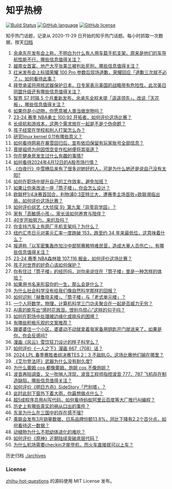 # 知乎热榜
[![Build Status](https://github.com/ToWeLong/zhihu-hot-questions/workflows/CI/badge.svg)](https://github.com/ToWeLong/zhihu-hot-questions/actions)
[![GitHub language](https://img.shields.io/badge/language-golang-orange.svg)](https://golang.org/)
[![GitHub license](https://img.shields.io/github/license/ToWeLong/zhihu-hot-questions)](https://github.com/ToWeLong/zhihu-hot-questions/blob/main/LICENSE)

知乎热门话题，记录从 2020-11-29 日开始的知乎热门话题。每小时抓取一次数据，按天[归档](./archives)

<!-- BEGIN -->

1. [余承东在发布会上称，不明白为什么有人用车载手机支架，原来是他们的车导航性能不行，哪些信息值得关注？](https://www.zhihu.com/question/652609579)
1. [越南女首富、地产大亨张美兰被判处死刑，哪些信息值得关注？](https://www.zhihu.com/question/652617022)
1. [红米发布会上标错荣耀 100 Pro 参数后现场道歉，荣耀回应「道歉三次就不必了」，如何看待此事？](https://www.zhihu.com/question/652571780)
1. [拜登承诺将用核武器保护日本，日专家表示美国的战略带有危险性，此次美日同盟升级还有哪些信息值得关注？](https://www.zhihu.com/question/652680676)
1. [智界 S7 时隔 5 个月重新发布，余承东全程未提「遥遥领先」，改说「天花板」，哪些信息值得关注？](https://www.zhihu.com/question/652638545)
1. [如果你是小动物，你愿意被人类当做宠物吗？](https://www.zhihu.com/question/643017325)
1. [23-24 赛季 NBA勇士 100:92 开拓者，如何评价这场比赛？](https://www.zhihu.com/question/652677767)
1. [长续航和游戏本，这两个需求放在一起是不是个伪命题？](https://www.zhihu.com/question/652012433)
1. [孩子经常在学校和别人打架怎么办？](https://www.zhihu.com/question/652674703)
1. [研究linux kernel 0.11有哪些意义？](https://www.zhihu.com/question/65695598)
1. [如何看待网易在暴雪回归后，宣布依旧保留有玩家账号全部信息？](https://www.zhihu.com/question/652482750)
1. [菩提祖师为何因悟空变作松树便将其驱逐？](https://www.zhihu.com/question/644092603)
1. [你在健身房发生过什么有趣的事情?](https://www.zhihu.com/question/651540261)
1. [如何看待2024年4月12日的A股市场行情？](https://www.zhihu.com/question/652668077)
1. [《白夜行》中雪穗后来有了很多对她好的人，可是为什么她还是说自己没有太阳?](https://www.zhihu.com/question/459826042)
1. [如何在职场中提升自己的工作效率，避免加班？](https://www.zhihu.com/question/652657353)
1. [如果让你来改进一座「筒子楼」，你会怎么设计？](https://www.zhihu.com/question/652609243)
1. [欧联杯1/4决赛首回合，利物浦0:3亚特兰大，遭赛季主场首败+欧联濒临出局，如何评价这场比赛？](https://www.zhihu.com/question/652660619)
1. [如何评价综艺《大侦探 9》第九案「异零异学园」？](https://www.zhihu.com/question/652468238)
1. [家有「高敏感小孩」，家长该如何养育与陪伴？](https://www.zhihu.com/question/651506067)
1. [40岁开始努力，来的及吗？](https://www.zhihu.com/question/637663161)
1. [你支持汽车上有原厂手机支架吗？为什么？](https://www.zhihu.com/question/652636407)
1. [纽约汇市日元对美元汇率一度跌破 153，跌至约 34 年来最低位，这意味着什么？](https://www.zhihu.com/question/652562563)
1. [报道称「以军密集轰炸加沙中部努赛赖特难民营，造成大量人员伤亡」，有哪些信息值得关注？](https://www.zhihu.com/question/652609803)
1. [23-24 赛季 NBA森林狼 107:116 掘金，如何评价这场比赛？](https://www.zhihu.com/question/652568748)
1. [孩子对世界的好奇心该如何保护？](https://www.zhihu.com/question/643197955)
1. [你有住过「筒子楼」的经历吗，对你来说住在「筒子楼」里是一种怎样的体验？](https://www.zhihu.com/question/652532345)
1. [如果用书名来形容你的一生，那么会是什么？](https://www.zhihu.com/question/646397246)
1. [为什么社会科学没有给我们像自然科学那样的回报？](https://www.zhihu.com/question/649472640)
1. [如何识别「赫鲁晓夫楼」、「筒子楼」与「老式单元楼」？](https://www.zhihu.com/question/652609179)
1. [一个人将数学，物理，计算机科学三门功夫聚合在一起是否威力无穷？](https://www.zhihu.com/question/27709256)
1. [AI真的能写出“感时花溅泪，恨别鸟惊心”这样的句子吗？](https://www.zhihu.com/question/648123502)
1. [如何在职场中处理被边缘化或排斥的困境？](https://www.zhihu.com/question/652561236)
1. [有哪些积极乐观的文案推荐？](https://www.zhihu.com/question/647023134)
1. [跟婆婆住一个小区，婆婆动不动就拿着我家备用钥匙开门就进来了，如果是你，你会反感吗?](https://www.zhihu.com/question/652525225)
1. [漫画《风云》雪饮狂刀设计的样子科学么？](https://www.zhihu.com/question/574845747)
1. [如何评价《一人之下》漫画 667（708）话？](https://www.zhihu.com/question/652642934)
1. [2024 LPL 春季赛胜者组决赛TES 2：3 不敌BLG，这场比赛他们输在哪里？](https://www.zhihu.com/question/652643791)
1. [《艾尔登法环》武器为什么没有耐久度?](https://www.zhihu.com/question/529021247)
1. [为什么蕾姆 cos 都像蕾姆，炮姐 cos 不像炮姐？](https://www.zhihu.com/question/486225501)
1. [波音再陷调查，又一吹哨人浮现，波音工程师指控波音 777、787 飞机存在制造缺陷，哪些信息值得关注？](https://www.zhihu.com/question/652506117)
1. [如何评价《明日方舟》SideStory「巴别塔」？](https://www.zhihu.com/question/652647954)
1. [此时此刻下窗外下着大雨，你最想做点什么？](https://www.zhihu.com/question/647948523)
1. [超5成程序员用AI写代码，如何看待蚂蚁阿里云百度等大厂推行AI编程？](https://www.zhihu.com/question/652616479)
1. [历史上有哪些真实的祸从口出的事件？](https://www.zhihu.com/question/36994899)
1. [东吴为什么在三国中的存在感不强?](https://www.zhihu.com/question/647997954)
1. [乘联会发布3月销量数据，日系品牌份额13.8%，同比下降有2.2个百分点，如何看待这一数据？](https://www.zhihu.com/question/652381174)
1. [动植物为什么不把幼体进化的难吃？](https://www.zhihu.com/question/630842699)
1. [如何评价《原神》近期陆续突破底层代码？](https://www.zhihu.com/question/652576597)
1. [为什么机场需要checkin才能登机，而火车直接就可以上车？](https://www.zhihu.com/question/650381090)

<!-- END -->

历史归档 [./archives](./archives)


### License
[zhihu-hot-questions](https://github.com/towelong/zhihu-hot-questions) 的源码使用 MIT License 发布。